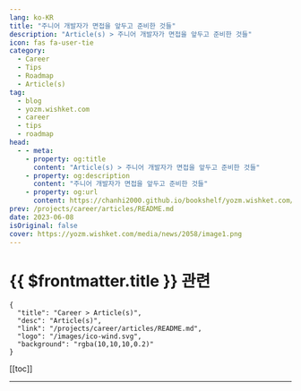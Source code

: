 ```yaml
---
lang: ko-KR
title: "주니어 개발자가 면접을 앞두고 준비한 것들"
description: "Article(s) > 주니어 개발자가 면접을 앞두고 준비한 것들"
icon: fas fa-user-tie
category: 
  - Career
  - Tips
  - Roadmap
  - Article(s)
tag: 
  - blog
  - yozm.wishket.com
  - career
  - tips
  - roadmap
head:
  - - meta:
    - property: og:title
      content: "Article(s) > 주니어 개발자가 면접을 앞두고 준비한 것들"
    - property: og:description
      content: "주니어 개발자가 면접을 앞두고 준비한 것들"
    - property: og:url
      content: https://chanhi2000.github.io/bookshelf/yozm.wishket.com/2058.html
prev: /projects/career/articles/README.md
date: 2023-06-08
isOriginal: false
cover: https://yozm.wishket.com/media/news/2058/image1.png
---
```


# {{ $frontmatter.title }} 관련

```component VPCard
{
  "title": "Career > Article(s)",
  "desc": "Article(s)",
  "link": "/projects/career/articles/README.md",
  "logo": "/images/ico-wind.svg",
  "background": "rgba(10,10,10,0.2)"
}
```

[[toc]]

---

<SiteInfo
  name="주니어 개발자가 면접을 앞두고 준비한 것들 | 요즘IT"
  desc="최근 이직을 위해 공부하면서 새로운 개발자들을 만났다. 서로 직장이 없는 상태에서 만났기 때문에 가장 관심 있는 대화 주제는 역시 이직(취직)이었다. 함께 면접 스터디를 진행하며 많은 도움을 주고받았고, 덕분에 원하던 회사에 합격하는 결과를 얻었다. 물론 면접에는 운이 작용한다. 하지만 이번 합격을 순전히 운으로 치부하기보다는, 준비 과정에서 어떤 요소들이 긍정적으로 작용했는지 원인을 분석해 보고 싶었다. 그리고 글로 남겨둔다면 취직이나 이직을 준비하는 사람들에게 작은 도움이라도 줄 수 있을 것이라 생각했다. "
  url="https://yozm.wishket.com/magazine/detail/2058/"
  logo="https://yozm.wishket.com/static/renewal/img/global/gnb_yozmit.svg"
  preview="https://yozm.wishket.com/media/news/2058/image1.png"/>

<!-- TODO: 작성 -->

